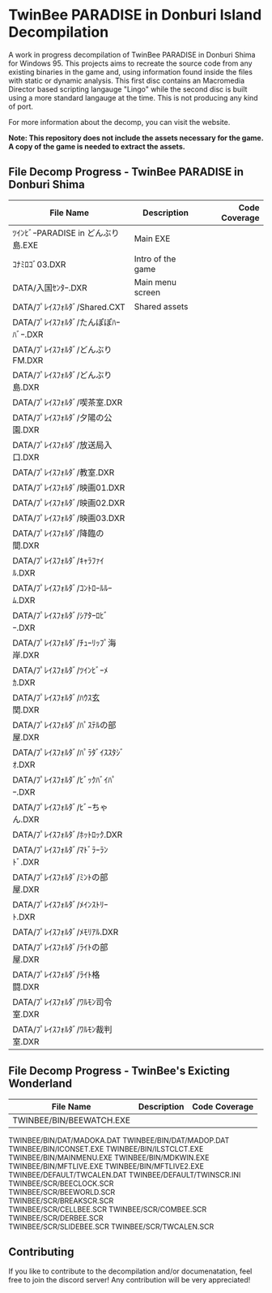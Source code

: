 # TwinBee PARADISE in Donburi Island Decompilation 
A work in progress decompilation of TwinBee PARADISE in Donburi Shima for Windows 95. This projects aims to recreate the source code from any existing binaries in the game and, using information found inside the files with static or dynamic analysis. This first disc contains an Macromedia Director based scripting langauge "Lingo" while the second disc is built using a more standard langauge at the time. This is not producing any kind of port.

For more information about the decomp, you can visit the website. 

**Note: This repository does not include the assets necessary for the game. A copy of the game is needed to extract the assets.**

## File Decomp Progress - TwinBee PARADISE in Donburi Shima 
|File Name | Description | Code Coverage |
| ------------- |-------------| -----:|
ﾂｲﾝﾋﾞｰPARADISE in どんぶり島.EXE|Main EXE|  
ｺﾅﾐﾛｺﾞ03.DXR|Intro of the game| 
DATA/入国ｾﾝﾀｰ.DXR |Main menu screen| 
DATA/ﾌﾟﾚｲｽﾌｫﾙﾀﾞ/Shared.CXT|Shared assets|
DATA/ﾌﾟﾚｲｽﾌｫﾙﾀﾞ/たんぽぽﾊｰﾊﾞｰ.DXR|
DATA/ﾌﾟﾚｲｽﾌｫﾙﾀﾞ/どんぶりFM.DXR|
DATA/ﾌﾟﾚｲｽﾌｫﾙﾀﾞ/どんぶり島.DXR|
DATA/ﾌﾟﾚｲｽﾌｫﾙﾀﾞ/喫茶室.DXR|
DATA/ﾌﾟﾚｲｽﾌｫﾙﾀﾞ/夕陽の公園.DXR|
DATA/ﾌﾟﾚｲｽﾌｫﾙﾀﾞ/放送局入口.DXR|
DATA/ﾌﾟﾚｲｽﾌｫﾙﾀﾞ/教室.DXR|
DATA/ﾌﾟﾚｲｽﾌｫﾙﾀﾞ/映画01.DXR|
DATA/ﾌﾟﾚｲｽﾌｫﾙﾀﾞ/映画02.DXR|	
DATA/ﾌﾟﾚｲｽﾌｫﾙﾀﾞ/映画03.DXR|
DATA/ﾌﾟﾚｲｽﾌｫﾙﾀﾞ/降臨の間.DXR|		
DATA/ﾌﾟﾚｲｽﾌｫﾙﾀﾞ/ｷｬﾗﾌｧｲﾙ.DXR|
DATA/ﾌﾟﾚｲｽﾌｫﾙﾀﾞ/ｺﾝﾄﾛｰﾙﾙｰﾑ.DXR|
DATA/ﾌﾟﾚｲｽﾌｫﾙﾀﾞ/ｼｱﾀｰﾛﾋﾞｰ.DXR|
DATA/ﾌﾟﾚｲｽﾌｫﾙﾀﾞ/ﾁｭｰﾘｯﾌﾟ海岸.DXR|
DATA/ﾌﾟﾚｲｽﾌｫﾙﾀﾞ/ﾂｲﾝﾋﾞｰﾒｶ.DXR|		
DATA/ﾌﾟﾚｲｽﾌｫﾙﾀﾞ/ﾊｳｽ玄関.DXR|	
DATA/ﾌﾟﾚｲｽﾌｫﾙﾀﾞ/ﾊﾟｽﾃﾙの部屋.DXR|
DATA/ﾌﾟﾚｲｽﾌｫﾙﾀﾞ/ﾊﾟﾗﾀﾞｲｽｽﾀｼﾞｵ.DXR|
DATA/ﾌﾟﾚｲｽﾌｫﾙﾀﾞ/ﾋﾞｯｸﾊﾞｲﾊﾟｰ.DXR|	
DATA/ﾌﾟﾚｲｽﾌｫﾙﾀﾞ/ﾋﾞｰちゃん.DXR|	
DATA/ﾌﾟﾚｲｽﾌｫﾙﾀﾞ/ﾎｯﾄﾛｯｸ.DXR|
DATA/ﾌﾟﾚｲｽﾌｫﾙﾀﾞ/ﾏﾄﾞﾗｰﾗﾝﾄﾞ.DXR|	
DATA/ﾌﾟﾚｲｽﾌｫﾙﾀﾞ/ﾐﾝﾄの部屋.DXR|
DATA/ﾌﾟﾚｲｽﾌｫﾙﾀﾞ/ﾒｲﾝｽﾄﾘｰﾄ.DXR|
DATA/ﾌﾟﾚｲｽﾌｫﾙﾀﾞ/ﾒﾓﾘｱﾙ.DXR|	
DATA/ﾌﾟﾚｲｽﾌｫﾙﾀﾞ/ﾗｲﾄの部屋.DXR|
DATA/ﾌﾟﾚｲｽﾌｫﾙﾀﾞ/ﾗｲﾄ格闘.DXR|
DATA/ﾌﾟﾚｲｽﾌｫﾙﾀﾞ/ﾜﾙﾓﾝ司令室.DXR|
DATA/ﾌﾟﾚｲｽﾌｫﾙﾀﾞ/ﾜﾙﾓﾝ裁判室.DXR|

## File Decomp Progress - TwinBee's Exicting Wonderland
|File Name | Description | Code Coverage |
| ------------- |-------------| -----:|
TWINBEE/BIN/BEEWATCH.EXE| 
TWINBEE/BIN/DAT/MADOKA.DAT
TWINBEE/BIN/DAT/MADOP.DAT
TWINBEE/BIN/ICONSET.EXE	
TWINBEE/BIN/ILSTCLCT.EXE
TWINBEE/BIN/MAINMENU.EXE
TWINBEE/BIN/MDKWIN.EXE	
TWINBEE/BIN/MFTLIVE.EXE	
TWINBEE/BIN/MFTLIVE2.EXE 
TWINBEE/DEFAULT/TWCALEN.DAT	
TWINBEE/DEFAULT/TWINSCR.INI
TWINBEE/SCR/BEECLOCK.SCR	
TWINBEE/SCR/BEEWORLD.SCR		
TWINBEE/SCR/BREAKSCR.SCR		
TWINBEE/SCR/CELLBEE.SCR	
TWINBEE/SCR/COMBEE.SCR	
TWINBEE/SCR/DERBEE.SCR	
TWINBEE/SCR/SLIDEBEE.SCR
TWINBEE/SCR/TWCALEN.SCR

## Contributing
If you like to contribute to the decompilation and/or documenatation, feel free to join the discord server!
Any contribution will be very appreciated!
